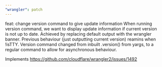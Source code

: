 ```yaml
---
"wrangler": patch
---
```


feat: change version command to give update information
When running version command, we want to display update information if current version is not up to date. Achieved by replacing default output with the wrangler banner.
Previous behaviour (just outputting current version) reamins when !isTTY.
Version command changed from inbuilt .version() from yargs, to a regular command to allow for asynchronous behaviour.

Implements https://github.com/cloudflare/wrangler2/issues/1492